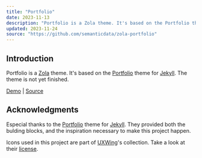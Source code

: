```yaml
---
title: "Portfolio"
date: 2023-11-13
description: "Portfolio is a Zola theme. It's based on the Portfolio theme for Jekyll. "
updated: 2023-11-24
source: "https://github.com/semanticdata/zola-portfolio"
---
```


## Introduction

Portfolio is a [Zola](https://www.getzola.org) theme. It's based on the [Portfolio](https://github.com/jamigibbs/portfolio) theme for [Jekyll](https://jekyllrb.com/). The theme is not yet finished.

[Demo](https://miguelpimentel.do/zola-portfolio/) | [Source](https://github.com/semanticdata/zola-portfolio)

## Acknowledgments

Especial thanks to the [Portfolio](https://github.com/jamigibbs/portfolio) theme for [Jekyll](https://jekyllrb.com/). They provided both the bulding blocks, and the inspiration necessary to make this project happen.

Icons used in this project are part of <a href="https://uxwing.com/">UXWing</a>'s collection. Take a look at their <a href="https://uxwing.com/license">license</a>.
